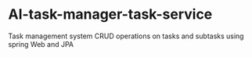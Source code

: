 # AI-task-manager-task-service
Task management system CRUD operations on tasks and subtasks using spring Web and JPA
